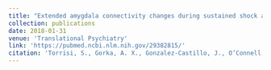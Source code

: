 ```yaml
---
title: "Extended amygdala connectivity changes during sustained shock anticipation"
collection: publications
date: 2018-01-31
venue: 'Translational Psychiatry'
link: 'https://pubmed.ncbi.nlm.nih.gov/29382815/'
citation: 'Torrisi, S., Gorka, A. X., Gonzalez-Castillo, J., O’Connell, K., Balderston, N., Grillon, C. & Ernst, M. (2018). Extended amygdala connectivity changes during sustained shock anticipation. <i>Translational Psychiatry.</i> 8(1), 33.'
---
```


